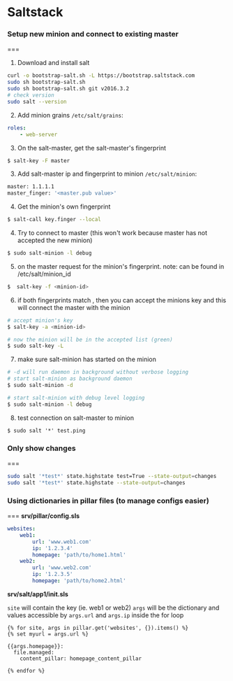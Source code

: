 # Saltstack

### Setup new minion and connect to existing master
===

1) Download and install salt
```sh
curl -o bootstrap-salt.sh -L https://bootstrap.saltstack.com
sudo sh bootstrap-salt.sh
sudo sh bootstrap-salt.sh git v2016.3.2
# check version
sudo salt --version
```

2) Add minion grains
`/etc/salt/grains`:
```yaml
roles:
    - web-server
```

3) On the salt-master, get the salt-master's fingerprint
```sh
$ salt-key -F master
```
3) Add salt-master ip and fingerprint to minion
`/etc/salt/minion`:
```sh
master: 1.1.1.1
master_finger: '<master.pub value>'
```

4) Get the minion's own fingerprint
```sh
$ salt-call key.finger --local
```

4) Try to connect to master (this won't work because master has not accepted the new minion)
```sh
$ sudo salt-minion -l debug
```

5) on the master request for the minion's fingerprint. note: can be found in /etc/salt/minion_id
```sh
$  salt-key -f <minion-id>
```

6) if both fingerprints match , then you can accept the minions key and this will connect the master with the minion
```sh
# accept minion's key
$ salt-key -a <minion-id>

# now the minion will be in the accepted list (green)
$ sudo salt-key -L
```

7) make sure salt-minion has started on the minion
```sh
# -d will run daemon in background without verbose logging
# start salt-minion as background daemon
$ sudo salt-minion -d

# start salt-minion with debug level logging
$ sudo salt-minion -l debug
```
8) test connection on salt-master to minion
```
$ sudo salt '*' test.ping
```

### Only show changes
===
```sh
sudo salt '*test*' state.highstate test=True --state-output=changes
sudo salt '*test*' state.highstate --state-output=changes
```

### Using dictionaries in pillar files (to manage configs easier)
===
**srv/pillar/config.sls**

```yaml
websites:
    web1:
        url: 'www.web1.com'
        ip: '1.2.3.4'
        homepage: 'path/to/home1.html'
    web2:
        url: 'www.web2.com'
        ip: '1.2.3.5'
        homepage: 'path/to/home2.html'
```

**srv/salt/app1/init.sls**

`site` will contain the key (ie. web1 or web2)
`args` will be the dictionary and values accessible by `args.url` and `args.ip` inside the for loop
```jinja
{% for site, args in pillar.get('websites', {}).items() %}
{% set myurl = args.url %}

{{args.homepage}}:
  file.managed:
    content_pillar: homepage_content_pillar

{% endfor %}
```

###

